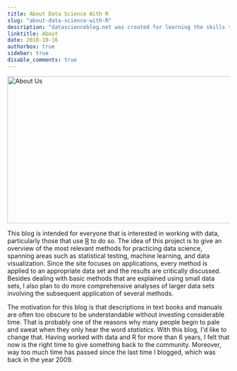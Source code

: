 ```yaml
---
title: About Data Science With R
slug: "about-data-science-with-R"
description: "datascienceblog.net was created for learning the skills that you need to become a successful data scientist. The blog focuses on applications of statistical testing, machine learning, and data visualiation using R."
linktitle: About
date: 2018-10-16
authorbox: true
sidebar: true
disable_comments: true
---
```


<img src="/img/aboutus.jpg" alt = "About Us" width = "1000" height = "333"/>

This blog is intended for everyone that is interested in working with data, particularly those that use [R](https://www.r-project.org/) to do so. The idea of this project is to give an overview of the most relevant methods for practicing data science, spanning areas such as statistical testing, machine learning, and data visualization. Since the site focuses on applications, every method is applied to an appropriate data set and the results are critically discussed.
Besides dealing with basic methods that are explained using small data sets, I also plan to do more comprehensive analyses of larger data sets involving the subsequent application of several methods.

The motivation for this blog is that descriptions in text books and manuals are often too obscure to be understandable without investing considerable time. That is probably one of the reasons why many people begin to pale and sweat when they only hear the word *statistics*. With this blog, I'd like to change that. Having worked with data and R for more than 6 years, I felt that now is the right time to give something back to the community. Moreover, way too much time has passed
since the last time I blogged, which was back in the year 2009.
